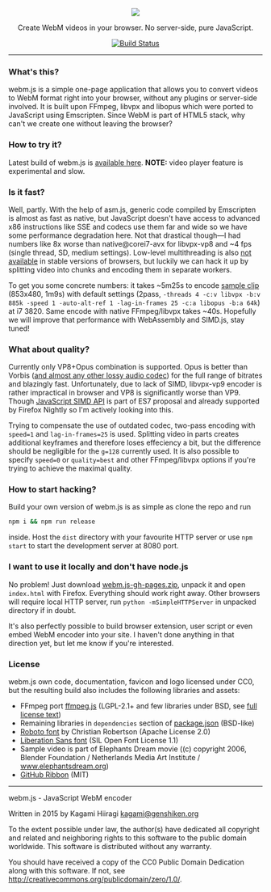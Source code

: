 <p align="center">
  <a href="https://kagami.github.io/webm.js/"><img src="https://raw.githubusercontent.com/Kagami/webm.js/master/src/index/logo.png"></a>
</p>

<p align="center">
  Create WebM videos in your browser. No server-side, pure JavaScript.
</p>

<p align="center">
  <a href="https://travis-ci.org/Kagami/webm.js"><img alt="Build Status" src="https://travis-ci.org/Kagami/webm.js.svg?branch=master"></a>
</p>

---

### What's this?

webm.js is a simple one-page application that allows you to convert videos to WebM format right into your browser, without any plugins or server-side involved. It is built upon FFmpeg, libvpx and libopus which were ported to JavaScript using Emscripten. Since WebM is part of HTML5 stack, why can't we create one without leaving the browser?

### How to try it?

Latest build of webm.js is [available here](https://kagami.github.io/webm.js/). **NOTE:** video player feature is experimental and slow.

### Is it fast?

Well, partly. With the help of asm.js, generic code compiled by Emscripten is almost as fast as native, but JavaScript doesn't have access to advanced x86 instructions like SSE and codecs use them far and wide so we have some performance degradation here. Not that drastical though—I had numbers like 8x worse than native@corei7-avx for libvpx-vp8 and ~4 fps (single thread, SD, medium settings). Low-level multithreading is also [not available](https://github.com/kripken/emscripten/blob/master/site/source/docs/porting/pthreads.rst) in stable versions of browsers, but luckily we can hack it up by splitting video into chunks and encoding them in separate workers.

To get you some concrete numbers: it takes ~5m25s to encode [sample clip](https://github.com/Kagami/webm.js/blob/master/src/source/ed.webm) (853x480, 1m9s) with default settings (2pass, `-threads 4 -c:v libvpx -b:v 885k -speed 1 -auto-alt-ref 1 -lag-in-frames 25 -c:a libopus -b:a 64k`) at i7 3820. Same encode with native FFmpeg/libvpx takes ~40s. Hopefully we will improve that performance with WebAssembly and SIMD.js, stay tuned!

### What about quality?

Currently only VP8+Opus combination is supported. Opus is better than Vorbis ([and almost any other lossy audio codec](http://opus-codec.org/comparison/quality.png)) for the full range of bitrates and blazingly fast. Unfortunately, due to lack of SIMD, libvpx-vp9 encoder is rather impractical in browser and VP8 is significantly worse than VP9. Though [JavaScript SIMD API](https://developer.mozilla.org/en-US/docs/Web/JavaScript/Reference/Global_Objects/SIMD) is part of ES7 proposal and already supported by Firefox Nightly so I'm actively looking into this.

Trying to compensate the use of outdated codec, two-pass encoding with `speed=1` and `lag-in-frames=25` is used. Splitting video in parts creates additional keyframes and therefore loses effeciency a bit, but  the difference should be negligible for the `g=128` currently used. It is also possible to specify `speed=0` or `quality=best` and other FFmpeg/libvpx options if you're trying to achieve the maximal quality.

### How to start hacking?

Build your own version of webm.js is as simple as clone the repo and run

```bash
npm i && npm run release
```

inside. Host the `dist` directory with your favourite HTTP server or use `npm start` to start the development server at 8080 port.

### I want to use it locally and don't have node.js

No problem! Just download [webm.js-gh-pages.zip](https://github.com/Kagami/webm.js/archive/gh-pages.zip), unpack it and open `index.html` with Firefox. Everything should work right away. Other browsers will require local HTTP server, run `python -mSimpleHTTPServer` in unpacked directory if in doubt.

It's also perfectly possible to build browser extension, user script or even embed WebM encoder into your site. I haven't done anything in that direction yet, but let me know if you're interested.

### License

webm.js own code, documentation, favicon and logo licensed under CC0, but the resulting build also includes the following libraries and assets:

* FFmpeg port [ffmpeg.js](https://github.com/Kagami/ffmpeg.js) (LGPL-2.1+ and few libraries under BSD, see [full license text](https://github.com/Kagami/ffmpeg.js/blob/master/LICENSE.WEBM))
* Remaining libraries in `dependencies` section of [package.json](https://github.com/Kagami/webm.js/blob/master/package.json) (BSD-like)
* [Roboto font](https://www.google.com/fonts/specimen/Roboto) by Christian Robertson (Apache License 2.0)
* [Liberation Sans font](https://fedorahosted.org/liberation-fonts/) (SIL Open Font License 1.1)
* Sample video is part of Elephants Dream movie ((c) copyright 2006, Blender Foundation / Netherlands Media Art Institute / www.elephantsdream.org)
* [GitHub Ribbon](https://github.com/blog/273-github-ribbons) (MIT)

---

webm.js - JavaScript WebM encoder

Written in 2015 by Kagami Hiiragi <kagami@genshiken.org>

To the extent possible under law, the author(s) have dedicated all copyright and related and neighboring rights to this software to the public domain worldwide. This software is distributed without any warranty.

You should have received a copy of the CC0 Public Domain Dedication along with this software. If not, see <http://creativecommons.org/publicdomain/zero/1.0/>.

